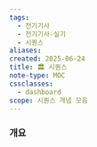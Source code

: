 ```yaml
---
tags:
  - 전기기사
  - 전기기사-실기
  - 시퀀스
aliases: 
created: 2025-06-24
title: 🏛️ 시퀀스
note-type: MOC
cssclasses:
  - dashboard
scope: 시퀀스 개념 모음
---
```


### 개요


### 
